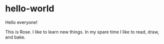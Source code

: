 # hello-world

Hello everyone!

This is Rose. I like to learn new things. In my spare time I like to read, draw, and bake.
